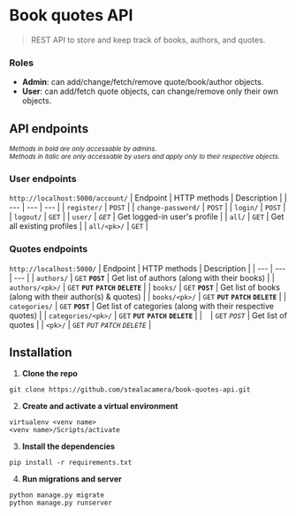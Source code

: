 # Book quotes API
> REST API to store and keep track of books, authors, and quotes.

### Roles
- **Admin**: can add/change/fetch/remove quote/book/author objects.  
- **User**: can add/fetch quote objects, can change/remove only their own objects.

## API endpoints
<sub>*Methods in bold are only accessable by admins.  
Methods in italic are only accessable by users and apply only to their respective objects.*</sub>
### User endpoints  
`http://localhost:5000/account/`
| Endpoint  | HTTP methods | Description |
| --- | --- | --- |
| `register/` | `POST` |
| `change-password/` | `POST` |
| `login/` | `POST` |
| `logout/` | `GET` |
| `user/` | *`GET`* | Get logged-in user's profile |
| `all/` | `GET` | Get all existing profiles |
| `all/<pk>/` | `GET` |

### Quotes endpoints
`http://localhost:5000/`
| Endpoint  | HTTP methods | Description |
| --- | --- | --- |
| `authors/` | `GET` **`POST`** | Get list of authors (along with their books) |
| `authors/<pk>/` | `GET` **`PUT`** **`PATCH`** **`DELETE`** |
| `books/` | `GET` **`POST`** | Get list of books (along with their author(s) & quotes) |
| `books/<pk>/` | `GET` **`PUT`** **`PATCH`** **`DELETE`** |
| `categories/` | `GET` **`POST`** | Get list of categories (along with their respective quotes) |
| `categories/<pk>/` | `GET` **`PUT`** **`PATCH`** **`DELETE`** |
| ` ` | `GET` *`POST`* | Get list of quotes |
| `<pk>/` | `GET` *`PUT`* *`PATCH`* *`DELETE`* |

## Installation
1. **Clone the repo**
```
git clone https://github.com/stealacamera/book-quotes-api.git
```
2. **Create and activate a virtual environment**
```
virtualenv <venv name>
<venv name>/Scripts/activate
```
3. **Install the dependencies**
```
pip install -r requirements.txt
```
4. **Run migrations and server**
```
python manage.py migrate
python manage.py runserver
```
